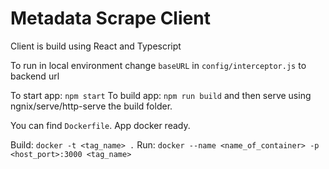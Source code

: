 # Metadata Scrape Client
Client is build using React and Typescript

To run in local environment change `baseURL` in `config/interceptor.js` to backend url

To start app: `npm start`
To build app: `npm run build` and then serve using ngnix/serve/http-serve the build folder.

You can find `Dockerfile`. App docker ready.

Build: `docker -t <tag_name> .`
Run: `docker --name <name_of_container> -p <host_port>:3000 <tag_name>`
